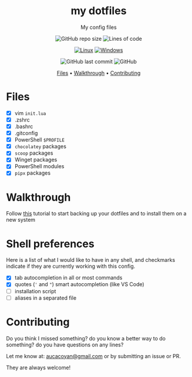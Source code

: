 <div align="center">

# my dotfiles

My config files

![GitHub repo size](https://img.shields.io/github/repo-size/AucaCoyan/dotfiles)
![Lines of code](https://img.shields.io/tokei/lines/github/AucaCoyan/dotfiles)

[![Linux](https://svgshare.com/i/Zhy.svg)](https://svgshare.com/i/Zhy.svg)
[![Windows](https://badgen.net/badge/icon/windows?icon=windows&label)](https://badgen.net/badge/icon/windows?icon=windows&label)

![GitHub last commit](https://img.shields.io/github/last-commit/AucaCoyan/dotfiles)
![GitHub](https://img.shields.io/github/license/AucaCoyan/dotfiles)

[Files](#features) •
[Walkthrough](#walkthrough) •
[Contributing](#contributing)

</div>

# Files

- [x] vim `init.lua`
- [x] .zshrc
- [x] .bashrc
- [x] .gitconfig
- [x] PowerShell `$PROFILE`
- [x] `chocolatey` packages
- [x] `scoop` packages
- [x] Winget packages
- [x] PowerShell modules
- [x] `pipx` packages

# Walkthrough

Follow [this](https://www.atlassian.com/git/tutorials/dotfiles) tutorial to start backing up your dotfiles and to install them on a new system

# Shell preferences

Here is a list of what I would like to have in any shell, and checkmarks indicate if they are currently working with this config.

- [x] tab autocompletion in all or most commands
- [x] quotes (`'` and `"`) smart autocompletion (like VS Code)
- [ ] installation script
- [ ] aliases in a separated file

# Contributing

Do you think I missed something? do you know a better way to do something? do you have questions on any lines?

Let me know at: [aucacoyan@gmail.com](mailto:aucacoyan@gmail.com) or by submitting an issue or PR.

They are always welcome!
